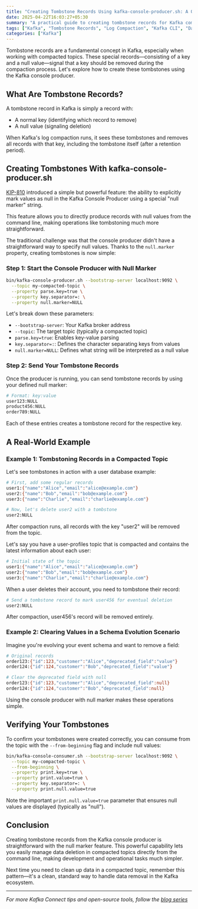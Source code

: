 ```yaml
---
title: "Creating Tombstone Records Using kafka-console-producer.sh: A Quick Guide"
date: 2025-04-22T16:03:27+05:30
summary: "A practical guide to creating tombstone records for Kafka compacted topics using the kafka-console-producer.sh command-line tool with the null marker feature"
tags: ["Kafka", "Tombstone Records", "Log Compaction", "Kafka CLI", "Data Management"]
categories: ["Kafka"]
---
```


Tombstone records are a fundamental concept in Kafka, especially when working with compacted topics. These special records—consisting of a key and a null value—signal that a key should be removed during the compaction process. Let's explore how to create these tombstones using the Kafka console producer.

## What Are Tombstone Records?

A tombstone record in Kafka is simply a record with:

- A normal key (identifying which record to remove)
- A null value (signaling deletion)

When Kafka's log compaction runs, it sees these tombstones and removes all records with that key, including the tombstone itself (after a retention period).

## Creating Tombstones With kafka-console-producer.sh

[KIP-810](https://cwiki.apache.org/confluence/display/KAFKA/KIP-810) introduced a simple but powerful feature: the ability to explicitly mark values as null in the Kafka Console Producer using a special "null marker" string.

This feature allows you to directly produce records with null values from the command line, making operations like tombstoning much more straightforward.

The traditional challenge was that the console producer didn't have a straightforward way to specify null values. Thanks to the `null.marker` property, creating tombstones is now simple:

### Step 1: Start the Console Producer with Null Marker

```bash
bin/kafka-console-producer.sh --bootstrap-server localhost:9092 \
  --topic my-compacted-topic \
  --property parse.key=true \
  --property key.separator=: \
  --property null.marker=NULL
```

Let's break down these parameters:

- `--bootstrap-server`: Your Kafka broker address
- `--topic`: The target topic (typically a compacted topic)
- `parse.key=true`: Enables key-value parsing
- `key.separator=:`: Defines the character separating keys from values
- `null.marker=NULL`: Defines what string will be interpreted as a null value

### Step 2: Send Your Tombstone Records

Once the producer is running, you can send tombstone records by using your defined null marker:

```bash
# Format: key:value
user123:NULL
product456:NULL
order789:NULL
```

Each of these entries creates a tombstone record for the respective key.

## A Real-World Example

### Example 1: Tombstoning Records in a Compacted Topic

Let's see tombstones in action with a user database example:

```bash
# First, add some regular records
user1:{"name":"Alice","email":"alice@example.com"}
user2:{"name":"Bob","email":"bob@example.com"}
user3:{"name":"Charlie","email":"charlie@example.com"}

# Now, let's delete user2 with a tombstone
user2:NULL
```

After compaction runs, all records with the key "user2" will be removed from the topic.

Let's say you have a user-profiles topic that is compacted and contains the latest information about each user:

```bash
# Initial state of the topic
user1:{"name":"Alice","email":"alice@example.com"}
user2:{"name":"Bob","email":"bob@example.com"}
user3:{"name":"Charlie","email":"charlie@example.com"}
```

When a user deletes their account, you need to tombstone their record:

```bash
# Send a tombstone record to mark user456 for eventual deletion
user2:NULL
```

After compaction, user456's record will be removed entirely.

### Example 2: Clearing Values in a Schema Evolution Scenario

Imagine you're evolving your event schema and want to remove a field:

```bash
# Original records
order123:{"id":123,"customer":"Alice","deprecated_field":"value"}
order124:{"id":124,"customer":"Bob","deprecated_field":"value"}

# Clear the deprecated field with null
order123:{"id":123,"customer":"Alice","deprecated_field":null}
order124:{"id":124,"customer":"Bob","deprecated_field":null}
```

Using the console producer with null marker makes these operations simple.

## Verifying Your Tombstones

To confirm your tombstones were created correctly, you can consume from the topic with the `--from-beginning` flag and include null values:

```bash
bin/kafka-console-consumer.sh --bootstrap-server localhost:9092 \
  --topic my-compacted-topic \
  --from-beginning \
  --property print.key=true \
  --property print.value=true \
  --property key.separator=: \
  --property print.null.value=true
```

Note the important `print.null.value=true` parameter that ensures null values are displayed (typically as "null").

## Conclusion

Creating tombstone records from the Kafka console producer is straightforward with the null marker feature. This powerful capability lets you easily manage data deletion in compacted topics directly from the command line, making development and operational tasks much simpler.

Next time you need to clean up data in a compacted topic, remember this pattern—it's a clean, standard way to handle data removal in the Kafka ecosystem.

---

*For more Kafka Connect tips and open-source tools, follow the [blog series](/posts/)*

